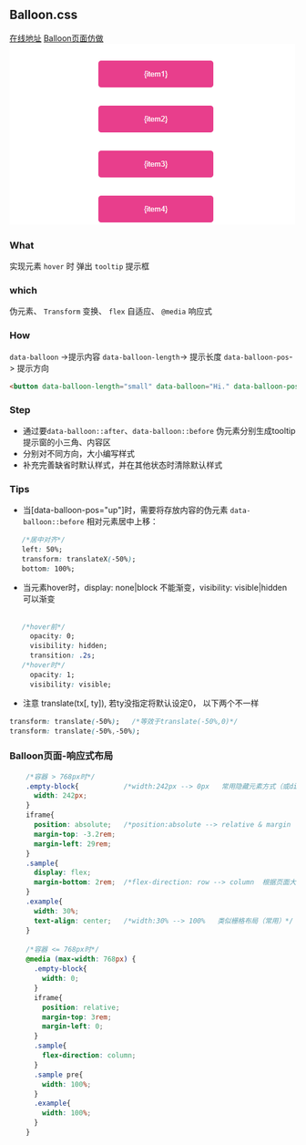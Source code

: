 ## Balloon.css
[在线地址](https://ices1.github.io/demo/balloon.css/index.html)
[Balloon页面仿做](https://ices1.github.io/demo/balloon.css/balloon-clone.html)
![balloon.css](https://raw.githubusercontent.com/ices1/demo/master/balloon.css/balloon.gif)

### What
实现元素 `hover` 时 弹出 `tooltip` 提示框

### which
伪元素、 `Transform` 变换、 `flex` 自适应、 `@media` 响应式

### How
`data-balloon` ->提示内容 `data-balloon-length`-> 提示长度 `data-balloon-pos`-> 提示方向 
```html
<button data-balloon-length="small" data-balloon="Hi." data-balloon-pos="up">Hover me!</button>
```
### Step
 - 通过要`data-balloon::after`、`data-balloon::before` 伪元素分别生成tooltip提示窗的小三角、内容区
 - 分别对不同方向，大小编写样式
 - 补充完善缺省时默认样式，并在其他状态时清除默认样式

### Tips
 - 当[data-balloon-pos="up"]时，需要将存放内容的伪元素 `data-balloon::before` 相对元素居中上移：
 ```css
	/*居中对齐*/
	left: 50%;
	transform: translateX(-50%);
	bottom: 100%;
 ```
 - 当元素hover时，display: none|block 不能渐变，visibility: visible|hidden 可以渐变

 ```css

	/*hover前*/
	  opacity: 0;
	  visibility: hidden;
	  transition: .2s;
	/*hover时*/
	  opacity: 1;
	  visibility: visible;
 ```

 - 注意 translate(tx[, ty]), 若ty没指定将默认设定0， 以下两个不一样

  ```css
  transform: translate(-50%);	/*等效于translate(-50%,0)*/
  transform: translate(-50%,-50%);
  ```

### Balloon页面-响应式布局

```css
	/*容器 > 768px时*/
	.empty-block{			/*width:242px --> 0px   常用隐藏元素方式（或display:none）*/
	  width: 242px;		
	}
	iframe{
	  position: absolute;	/*position:absolute --> relative & margin  根据页面大小改变定位方式（灵活）*/
	  margin-top: -3.2rem;
	  margin-left: 29rem;
	}
	.sample{
	  display: flex;
	  margin-bottom: 2rem;	/*flex-direction: row --> column  根据页面大小改变flex排序方式（灵活）*/
	}
	.example{
	  width: 30%;
	  text-align: center;	/*width:30% --> 100%   类似栅格布局（常用）*/
	}

	/*容器 <= 768px时*/
	@media (max-width: 768px) {
	  .empty-block{
	    width: 0;
	  }
	  iframe{
	    position: relative;
	    margin-top: 3rem;
	    margin-left: 0;
	  }
	  .sample{
	    flex-direction: column;
	  }
	  .sample pre{
	    width: 100%;
	  }
	  .example{
	    width: 100%;
	  }
	}
```


